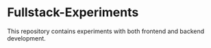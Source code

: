 # Fullstack-Experiments
This repository contains experiments with both frontend and backend development.
